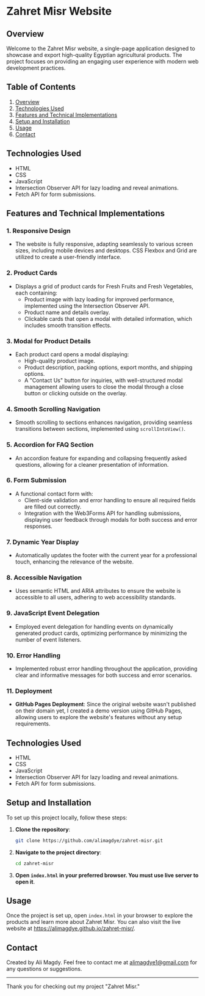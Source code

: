 # Zahret Misr Website

## Overview

Welcome to the Zahret Misr website, a single-page application designed to showcase and export high-quality Egyptian agricultural products. The project focuses on providing an engaging user experience with modern web development practices.

## Table of Contents

1. [Overview](#Overview)
2. [Technologies Used](#technologies-used)
3. [Features and Technical Implementations](#Features-and-Technical-Implementations)
5. [Setup and Installation](#setup-and-installation)
6. [Usage](#usage)
7. [Contact](#contact)

## Technologies Used
- HTML
- CSS
- JavaScript
- Intersection Observer API for lazy loading and reveal animations.
- Fetch API for form submissions.

## Features and Technical Implementations

### 1. Responsive Design
- The website is fully responsive, adapting seamlessly to various screen sizes, including mobile devices and desktops. CSS Flexbox and Grid are utilized to create a user-friendly interface.

### 2. Product Cards
- Displays a grid of product cards for Fresh Fruits and Fresh Vegetables, each containing:
  - Product image with lazy loading for improved performance, implemented using the Intersection Observer API.
  - Product name and details overlay.
  - Clickable cards that open a modal with detailed information, which includes smooth transition effects.

### 3. Modal for Product Details
- Each product card opens a modal displaying:
  - High-quality product image.
  - Product description, packing options, export months, and shipping options.
  - A "Contact Us" button for inquiries, with well-structured modal management allowing users to close the modal through a close button or clicking outside on the overlay.

### 4. Smooth Scrolling Navigation
- Smooth scrolling to sections enhances navigation, providing seamless transitions between sections, implemented using `scrollIntoView()`.

### 5. Accordion for FAQ Section
- An accordion feature for expanding and collapsing frequently asked questions, allowing for a cleaner presentation of information.

### 6. Form Submission
- A functional contact form with:
  - Client-side validation and error handling to ensure all required fields are filled out correctly.
  - Integration with the Web3Forms API for handling submissions, displaying user feedback through modals for both success and error responses.

### 7. Dynamic Year Display
- Automatically updates the footer with the current year for a professional touch, enhancing the relevance of the website.

### 8. Accessible Navigation
- Uses semantic HTML and ARIA attributes to ensure the website is accessible to all users, adhering to web accessibility standards.

### 9. JavaScript Event Delegation
- Employed event delegation for handling events on dynamically generated product cards, optimizing performance by minimizing the number of event listeners.

### 10. Error Handling
- Implemented robust error handling throughout the application, providing clear and informative messages for both success and error scenarios.

### 11. Deployment
- **GitHub Pages Deployment**: Since the original website wasn't published on their domain yet, I created a demo version using GitHub Pages, allowing users to explore the website's features without any setup requirements.


## Technologies Used
- HTML
- CSS
- JavaScript
- Intersection Observer API for lazy loading and reveal animations.
- Fetch API for form submissions.

## Setup and Installation

To set up this project locally, follow these steps:

1. **Clone the repository**:
    ```bash
    git clone https://github.com/alimagdye/zahret-misr.git
    ```
2. **Navigate to the project directory**:
    ```bash
    cd zahret-misr
    ```
3. **Open `index.html` in your preferred browser. You must use live server to open it**.

## Usage

Once the project is set up, open `index.html` in your browser to explore the products and learn more about Zahret Misr. You can also visit the live website at https://alimagdye.github.io/zahret-misr/.

## Contact

Created by Ali Magdy. Feel free to contact me at alimagdye1@gmail.com for any questions or suggestions.

---

Thank you for checking out my project "Zahret Misr."
